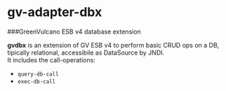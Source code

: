 # gv-adapter-dbx
###GreenVulcano ESB v4 database extension 

**gvdbx** is an extension of GV ESB v4 to perform basic CRUD ops on a DB, tipically relational, accessibile as DataSource by JNDI.   
It includes the call-operations:
* `query-db-call`
* `exec-db-call`
